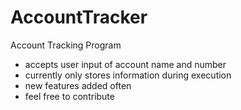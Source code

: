 # AccountTracker
Account Tracking Program
  - accepts user input of account name and number
  - currently only stores information during execution
  - new features added often
  - feel free to contribute
